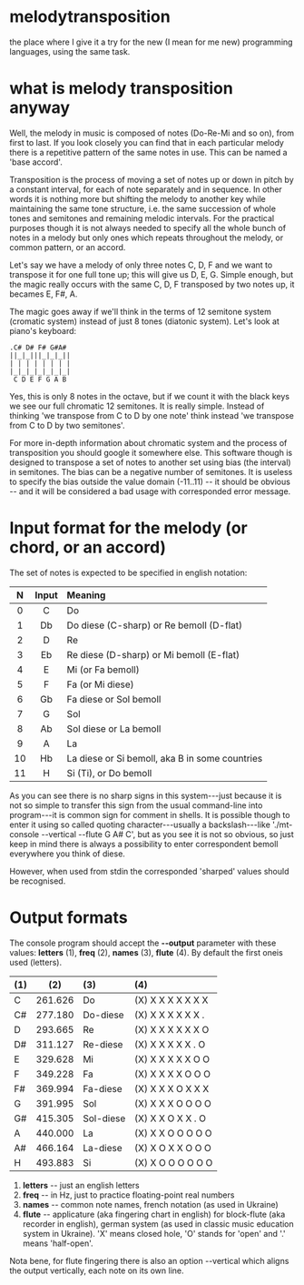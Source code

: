 melodytransposition
===================

the place where I give it a try for the new (I mean for me new)
programming languages, using the same task.

what is melody transposition anyway
===================================

Well, the melody in music is composed of notes (Do-Re-Mi and so on),
from first to last. If you look closely you can find that in each
particular melody there is a repetitive pattern of the same notes in
use. This can be named a 'base accord'.

Transposition is the process of moving a set of notes up or down in
pitch by a constant interval, for each of note separately and in
sequence. In other words it is nothing more but shifting the melody to
another key while maintaining the same tone structure, i.e. the same
succession of whole tones and semitones and remaining melodic
intervals. For the practical purposes though it is not always needed
to specify all the whole bunch of notes in a melody but only ones
which repeats throughout the melody, or common pattern, or an accord.

Let's say we have a melody of only three notes C, D, F and we want to
transpose it for one full tone up; this will give us D, E, G. Simple
enough, but the magic really occurs with the same C, D, F transposed
by two notes up, it becames E, F#, A.

The magic goes away if we'll think in the terms of 12 semitone system
(cromatic system) instead of just 8 tones (diatonic system). Let's
look at piano's keyboard:

    .C# D# F# G#A#
    ||_|_|||_|_|_||
    | | | | | | | |
    |_|_|_|_|_|_|_|
     C D E F G A B

Yes, this is only 8 notes in the octave, but if we count it with the
black keys we see our full chromatic 12 semitones. It is really
simple. Instead of thinking 'we transpose from C to D by one note'
think instead 'we transpose from C to D by two semitones'.

For more in-depth information about chromatic system and the process
of transposition you should google it somewhere else. This software
though is designed to transpose a set of notes to another set using
bias (the interval) in semitones. The bias can be a negative number of
semitones. It is useless to specify the bias outside the value domain
(-11..11) -- it should be obvious -- and it will be considered a bad
usage with corresponded error message.


Input format for the melody (or chord, or an accord)
====================================================

The set of notes is expected to be specified in english notation:

| N   |Input| Meaning
|:---:|:---:|:---
| 0   |  C  | Do
| 1   |  Db | Do diese (C-sharp) or Re bemoll (D-flat)
| 2   |  D  | Re
| 3   |  Eb | Re diese (D-sharp) or Mi bemoll (E-flat)
| 4   |  E  | Mi (or Fa bemoll)
| 5   |  F  | Fa (or Mi diese)
| 6   |  Gb | Fa diese or Sol bemoll
| 7   |  G  | Sol
| 8   |  Ab | Sol diese or La bemoll
| 9   |  A  | La
| 10  |  Hb | La diese or Si bemoll, aka B in some countries
| 11  |  H  | Si (Ti), or Do bemoll

As you can see there is no sharp signs in this system---just because
it is not so simple to transfer this sign from the usual command-line
into program---it is common sign for comment in shells. It is possible
though to enter it using so called quoting character---usually a
backslash---like './mt-console --vertical --flute G A\# C', but as you
see it is not so obvious, so just keep in mind there is always a
possibility to enter correspondent bemoll everywhere you think of
diese.

However, when used from stdin the corresponded 'sharped' values should
be recognised.

Output formats
==============

The console program should accept the **--output** parameter with
these values: **letters** (1), **freq** (2), **names** (3), **flute**
(4). By default the first oneis used (letters).

| (1) |  (2)    |  (3)     |    (4)
|:--- |:-------:|:-------- |:---------
|  C  | 261.626 | Do       | (X) X X X  X X X X
|  C# | 277.180 | Do-diese | (X) X X X  X X X .
|  D  | 293.665 | Re       | (X) X X X  X X X O
|  D# | 311.127 | Re-diese | (X) X X X  X X . O
|  E  | 329.628 | Mi       | (X) X X X  X X O O
|  F  | 349.228 | Fa       | (X) X X X  X O O O
|  F# | 369.994 | Fa-diese | (X) X X X  O X X X
|  G  | 391.995 | Sol      | (X) X X X  O O O O
|  G# | 415.305 | Sol-diese| (X) X X O  X X . O
|  A  | 440.000 | La       | (X) X X O  O O O O
|  A# | 466.164 | La-diese | (X) X O X  X O O O
|  H  | 493.883 | Si       | (X) X O O  O O O O


1. **letters** -- just an english letters
2. **freq** -- in Hz, just to practice floating-point real numbers
3. **names** -- common note names, french notation (as used in Ukraine)
4. **flute** -- applicature (aka fingering chart in english) for
  block-flute (aka recorder in english), german system (as used in
  classic music education system in Ukraine). 'X' means closed hole,
  'O' stands for 'open' and '.' means 'half-open'.

Nota bene, for flute fingering there is also an option --vertical
which aligns the output vertically, each note on its own line.
